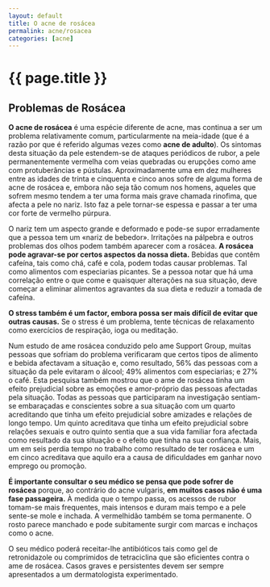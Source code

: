 ```yaml
---
layout: default
title: O acne de rosácea
permalink: acne/rosacea
categories: [acne]
---
```


# {{ page.title }}

## Problemas de Rosácea

__O acne de rosácea__ é uma espécie diferente de acne, mas continua a ser um problema relativamente comum, particularmente na meia-idade (que é a razão por que é referido algumas vezes como __acne de adulto__). Os sintomas desta situação da pele estendem-se de ataques periódicos de rubor, a pele permanentemente vermelha com veias quebradas ou erupções como ame com protuberâncias e pústulas.
Aproximadamente uma em dez mulheres entre as idades de trinta e cinquenta e cinco anos sofre de alguma forma de acne de rosácea e, embora não seja tão comum nos homens, aqueles que sofrem mesmo tendem a ter uma forma mais grave chamada rinofima, que afecta a pele no nariz. Isto faz a pele tornar-se espessa e passar a ter uma cor forte de vermelho púrpura.

O nariz tem um aspecto grande e deformado e pode-se supor erradamente que a pessoa tem um «nariz de bebedor». Irritações na pálpebra e outros problemas dos olhos podem também aparecer com a rosácea.
__A rosácea pode agravar-se por certos aspectos da nossa dieta.__ Bebidas que contêm cafeína, tais como chá, café e cola, podem todas causar problemas. Tal como alimentos com especiarias picantes. Se a pessoa notar que há uma correlação entre o que come e quaisquer alterações na sua situação, deve começar a eliminar alimentos agravantes da sua dieta e reduzir a tomada de cafeína.

__O stress também é um factor, embora possa ser mais difícil de evitar que outras causas.__ Se o stress é um problema, tente técnicas de relaxamento como exercícios de respiração, ioga ou meditação.

Num estudo de ame rosácea conduzido pelo ame Support Group, muitas pessoas que sofriam do problema verificaram que certos tipos de alimento e bebida afectavam a situação e, como resultado, 56% das pessoas com a situação da pele evitaram o álcool; 49% alimentos com especiarias; e 27% o café. Esta pesquisa também mostrou que o ame de rosácea tinha um efeito prejudicial sobre as emoções e amor-próprio das pessoas afectadas pela situação. Todas as pessoas que participaram na investigação sentiam-se embaraçadas e conscientes sobre a sua situação com um quarto acreditando que tinha um efeito prejudicial sobre amizades e relações de longo tempo. Um quinto acreditava que tinha um efeito prejudicial sobre relações sexuais e outro quinto sentia que a sua vida familiar fora afectada como resultado da sua situação e o efeito que tinha na sua confiança. Mais, um em seis perdia tempo no trabalho como resultado de ter rosácea e um em cinco acreditava que aquilo era a causa de dificuldades em ganhar novo emprego ou promoção.

__É importante consultar o seu médico se pensa que pode sofrer de rosácea__ porque, ao contrário do acne vulgaris, __em muitos casos não é uma fase passageira.__ À medida que o tempo passa, os acessos de rubor tomam-se mais frequentes, mais intensos e duram mais tempo e a pele sente-se mole e inchada. A vermelhidão também se toma permanente. O rosto parece manchado e pode subitamente surgir com marcas e inchaços como o acne.

O seu médico poderá receitar-lhe antibióticos tais como gel de retronidazole ou comprimidos de tetraciclina que são eficientes contra o ame de rosácea. Casos graves e persistentes devem ser sempre apresentados a um dermatologista experimentado.
